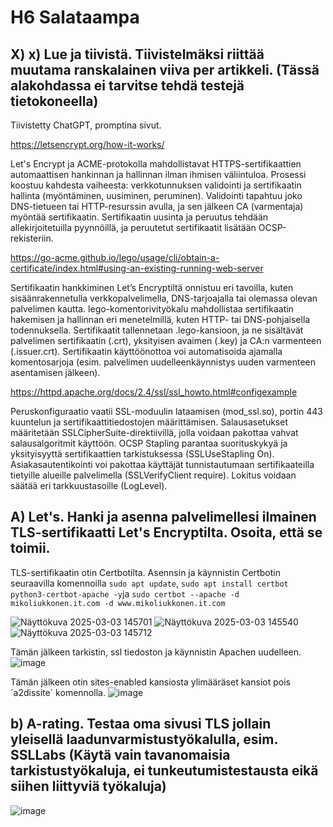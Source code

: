 # H6 Salataampa

## X) x) Lue ja tiivistä. Tiivistelmäksi riittää muutama ranskalainen viiva per artikkeli. (Tässä alakohdassa ei tarvitse tehdä testejä tietokoneella)
Tiivistetty ChatGPT, promptina sivut.

https://letsencrypt.org/how-it-works/

Let's Encrypt ja ACME-protokolla mahdollistavat HTTPS-sertifikaattien automaattisen hankinnan ja hallinnan ilman ihmisen väliintuloa.
Prosessi koostuu kahdesta vaiheesta: verkkotunnuksen validointi ja sertifikaatin hallinta (myöntäminen, uusiminen, peruminen).
Validointi tapahtuu joko DNS-tietueen tai HTTP-resurssin avulla, ja sen jälkeen CA (varmentaja) myöntää sertifikaatin.
Sertifikaatin uusinta ja peruutus tehdään allekirjoitetuilla pyynnöillä, ja peruutetut sertifikaatit lisätään OCSP-rekisteriin.

https://go-acme.github.io/lego/usage/cli/obtain-a-certificate/index.html#using-an-existing-running-web-server

Sertifikaatin hankkiminen Let’s Encryptiltä onnistuu eri tavoilla, kuten sisäänrakennetulla verkkopalvelimella, DNS-tarjoajalla tai olemassa olevan palvelimen kautta.
lego-komentorivityökalu mahdollistaa sertifikaatin hakemisen ja hallinnan eri menetelmillä, kuten HTTP- tai DNS-pohjaisella todennuksella.
Sertifikaatit tallennetaan .lego-kansioon, ja ne sisältävät palvelimen sertifikaatin (.crt), yksityisen avaimen (.key) ja CA:n varmenteen (.issuer.crt).
Sertifikaatin käyttöönottoa voi automatisoida ajamalla komentosarjoja (esim. palvelimen uudelleenkäynnistys uuden varmenteen asentamisen jälkeen).

https://httpd.apache.org/docs/2.4/ssl/ssl_howto.html#configexample

Peruskonfiguraatio vaatii SSL-moduulin lataamisen (mod_ssl.so), portin 443 kuuntelun ja sertifikaattitiedostojen määrittämisen.
Salausasetukset määritetään SSLCipherSuite-direktiivillä, jolla voidaan pakottaa vahvat salausalgoritmit käyttöön.
OCSP Stapling parantaa suorituskykyä ja yksityisyyttä sertifikaattien tarkistuksessa (SSLUseStapling On).
Asiakasautentikointi voi pakottaa käyttäjät tunnistautumaan sertifikaateilla tietyille alueille palvelimella (SSLVerifyClient require).
Lokitus voidaan säätää eri tarkkuustasoille (LogLevel).

## A) Let's. Hanki ja asenna palvelimellesi ilmainen TLS-sertifikaatti Let's Encryptilta. Osoita, että se toimii.
TLS-sertifikaatin otin Certbotilta.
Asennsin ja käynnistin Certbotin seuraavilla komennoilla `sudo apt update`, `sudo apt install certbot python3-certbot-apache -y`ja `sudo certbot --apache -d mikoliukkonen.it.com -d www.mikoliukkonen.it.com`

![Näyttökuva 2025-03-03 145701](https://github.com/user-attachments/assets/f96d9750-97ab-44a0-8c04-268867516e67)
![Näyttökuva 2025-03-03 145540](https://github.com/user-attachments/assets/70cff441-ff57-436f-aac4-c8178c5773ed)
![Näyttökuva 2025-03-03 145712](https://github.com/user-attachments/assets/4d2d6cf4-052b-40dd-a189-710372d23e75)

Tämän jälkeen tarkistin, ssl tiedoston ja käynnistin Apachen uudelleen.
![image](https://github.com/user-attachments/assets/67c61c43-b482-43fd-9310-977a77a590d2)

Tämän jälkeen otin sites-enabled kansiosta ylimääräset kansiot pois ´a2dissite´ komennolla.
![image](https://github.com/user-attachments/assets/42c0d7b5-26c1-411b-9587-3081af1011fd)



## b) A-rating. Testaa oma sivusi TLS jollain yleisellä laadunvarmistustyökalulla, esim. SSLLabs (Käytä vain tavanomaisia tarkistustyökaluja, ei tunkeutumistestausta eikä siihen liittyviä työkaluja)
![image](https://github.com/user-attachments/assets/c34e98e1-8d05-44a8-acaf-4d83f7e12100)


